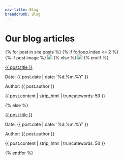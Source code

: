 ```yaml
---
nav-title: Blog
breadcrumb: Blog
---
```


<h1> Our blog articles </h1>

<section class="post-list">
  {% for post in site.posts %}
    {% if forloop.index <= 2 %}
      <section class="post"> 
        {% if post.image %}
          <img class="image" src="{{ site.baseurl }}/images/posts/{{ post.image }}"/>
        {% else %}
          <img class="image" src="{{ site.baseurl }}/images/blog.jpg"/>
        {% endif %}  
          <p class="title"> <a href="{{ post.url | prepend: site.baseurl }}">{{ post.title }}</a> </p>
          <p class="date"> Date: {{ post.date | date: '%d.%m.%Y' }} </p>
          <p class="author"> Author: {{ post.author }} </p>
          <p class="excerpt"> {{ post.content | strip_html | truncatewords: 50 }} </p>
      </section>
    {% else %}
      <section class="post-small"> 
          <p class="title"> <a href="{{ post.url | prepend: site.baseurl }}">{{ post.title }}</a> </p>
          <p class="date"> Date: {{ post.date | date: '%d.%m.%Y' }} </p>
          <p class="author"> Author: {{ post.author }} </p>
          <p class="excerpt"> {{ post.content | strip_html | truncatewords: 50 }} </p>
      </section>  
  {% endfor %}
</section>
